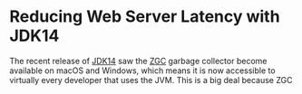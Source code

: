 # Reducing Web Server Latency with JDK14

The recent release of [JDK14][jdk14] saw the [ZGC][zgc] garbage collector become available on macOS and Windows, which means it is now accessible to virtually every developer that uses the JVM. This is a big deal because ZGC 

[jdk14]: https://openjdk.java.net/projects/jdk/14/
[zgc]: https://openjdk.java.net/projects/zgc/
[shen]: https://wiki.openjdk.java.net/display/shenandoah/Main

